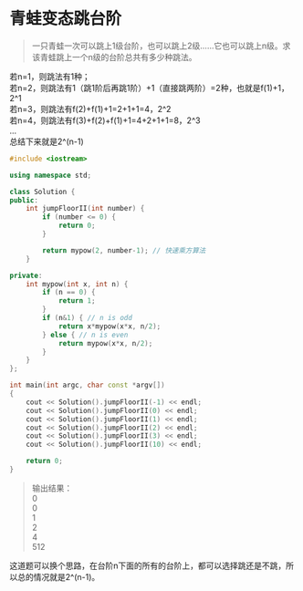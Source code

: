 # 青蛙变态跳台阶

> 一只青蛙一次可以跳上1级台阶，也可以跳上2级……它也可以跳上n级。求该青蛙跳上一个n级的台阶总共有多少种跳法。

若n=1，则跳法有1种；  
若n=2，则跳法有1（跳1阶后再跳1阶）+1（直接跳两阶）=2种，也就是f(1)+1，2^1  
若n=3，则跳法有f(2)+f(1)+1=2+1+1=4，2^2  
若n=4，则跳法有f(3)+f(2)+f(1)+1=4+2+1+1=8，2^3  
...  
总结下来就是2^(n-1)

``` cpp
#include <iostream>

using namespace std;

class Solution {
public:
    int jumpFloorII(int number) {
        if (number <= 0) {
            return 0;
        }

        return mypow(2, number-1); // 快速乘方算法
    }

private:
    int mypow(int x, int n) {
        if (n == 0) {
            return 1;
        }
        if (n&1) { // n is odd
            return x*mypow(x*x, n/2);
        } else { // n is even
            return mypow(x*x, n/2);
        }
    }
};

int main(int argc, char const *argv[])
{
    cout << Solution().jumpFloorII(-1) << endl;
    cout << Solution().jumpFloorII(0) << endl;
    cout << Solution().jumpFloorII(1) << endl;
    cout << Solution().jumpFloorII(2) << endl;
    cout << Solution().jumpFloorII(3) << endl;
    cout << Solution().jumpFloorII(10) << endl;

    return 0;
}
```

> 输出结果：  
0  
0  
1  
2  
4  
512

这道题可以换个思路，在台阶n下面的所有的台阶上，都可以选择跳还是不跳，所以总的情况就是2^(n-1)。